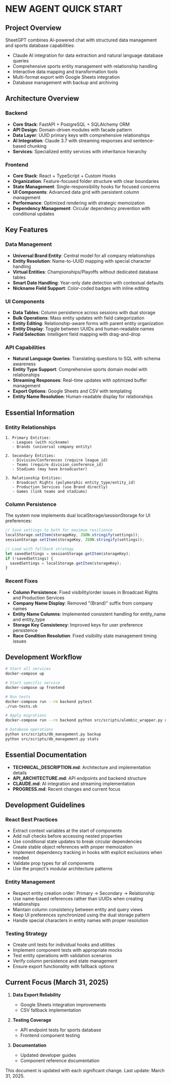# NEW AGENT QUICK START

## Project Overview

SheetGPT combines AI-powered chat with structured data management and sports database capabilities:

- Claude AI integration for data extraction and natural language database queries
- Comprehensive sports entity management with relationship handling
- Interactive data mapping and transformation tools
- Multi-format export with Google Sheets integration
- Database management with backup and archiving

## Architecture Overview

### Backend

- **Core Stack**: FastAPI + PostgreSQL + SQLAlchemy ORM
- **API Design**: Domain-driven modules with facade pattern
- **Data Layer**: UUID primary keys with comprehensive relationships
- **AI Integration**: Claude 3.7 with streaming responses and sentence-based chunking
- **Services**: Specialized entity services with inheritance hierarchy

### Frontend

- **Core Stack**: React + TypeScript + Custom Hooks
- **Organization**: Feature-focused folder structure with clear boundaries
- **State Management**: Single-responsibility hooks for focused concerns
- **UI Components**: Advanced data grid with persistent column management
- **Performance**: Optimized rendering with strategic memoization
- **Dependency Management**: Circular dependency prevention with conditional updates

## Key Features

### Data Management

- **Universal Brand Entity**: Central model for all company relationships
- **Entity Resolution**: Name-to-UUID mapping with special character handling
- **Virtual Entities**: Championships/Playoffs without dedicated database tables
- **Smart Date Handling**: Year-only date detection with contextual defaults
- **Nickname Field Support**: Color-coded badges with inline editing

### UI Components

- **Data Tables**: Column persistence across sessions with dual storage
- **Bulk Operations**: Mass entity updates with field categorization
- **Entity Editing**: Relationship-aware forms with parent entity organization
- **Entity Display**: Toggle between UUIDs and human-readable names
- **Field Selection**: Intelligent field mapping with drag-and-drop

### API Capabilities

- **Natural Language Queries**: Translating questions to SQL with schema awareness
- **Entity Type Support**: Comprehensive sports domain model with relationships
- **Streaming Responses**: Real-time updates with optimized buffer management
- **Export Options**: Google Sheets and CSV with templating
- **Entity Name Resolution**: Human-readable display for relationships

## Essential Information

### Entity Relationships

```
1. Primary Entities:
   - Leagues (with nickname)
   - Brands (universal company entity)

2. Secondary Entities:
   - Division/Conferences (require league_id)
   - Teams (require division_conference_id)
   - Stadiums (may have broadcaster)

3. Relationship Entities:
   - Broadcast Rights (polymorphic entity_type/entity_id)
   - Production Services (use Brand directly)
   - Games (link teams and stadiums)
```

### Column Persistence

The system now implements dual localStorage/sessionStorage for UI preferences:

```javascript
// Save settings to both for maximum resilience
localStorage.setItem(storageKey, JSON.stringify(settings));
sessionStorage.setItem(storageKey, JSON.stringify(settings));

// Load with fallback strategy
let savedSettings = sessionStorage.getItem(storageKey);
if (!savedSettings) {
  savedSettings = localStorage.getItem(storageKey);
}
```

### Recent Fixes

- **Column Persistence**: Fixed visibility/order issues in Broadcast Rights and Production Services
- **Company Name Display**: Removed "(Brand)" suffix from company names
- **Entity Name Columns**: Implemented consistent handling for entity_name and entity_type
- **Storage Key Consistency**: Improved keys for user preference persistence
- **Race Condition Resolution**: Fixed visibility state management timing issues

## Development Workflow

```bash
# Start all services
docker-compose up

# Start specific service
docker-compose up frontend

# Run tests
docker-compose run --rm backend pytest
./run-tests.sh

# Apply migrations
docker-compose run --rm backend python src/scripts/alembic_wrapper.py upgrade

# Database operations
python src/scripts/db_management.py backup
python src/scripts/db_management.py stats
```

## Essential Documentation

- **TECHNICAL_DESCRIPTION.md**: Architecture and implementation details
- **API_ARCHITECTURE.md**: API endpoints and backend structure
- **CLAUDE.md**: AI integration and streaming implementation
- **PROGRESS.md**: Recent changes and current focus

## Development Guidelines

### React Best Practices

- Extract context variables at the start of components
- Add null checks before accessing nested properties
- Use conditional state updates to break circular dependencies
- Create stable object references with proper memoization
- Implement dependency tracking in hooks with explicit exclusions when needed
- Validate prop types for all components
- Use the project's modular architecture patterns

### Entity Management

- Respect entity creation order: Primary → Secondary → Relationship
- Use name-based references rather than UUIDs when creating relationships
- Maintain column consistency between entity and query views
- Keep UI preferences synchronized using the dual storage pattern
- Handle special characters in entity names with proper resolution

### Testing Strategy

- Create unit tests for individual hooks and utilities
- Implement component tests with appropriate mocks
- Test entity operations with validation scenarios
- Verify column persistence and state management
- Ensure export functionality with fallback options

## Current Focus (March 31, 2025)

1. **Data Export Reliability**
   - Google Sheets integration improvements
   - CSV fallback implementation

2. **Testing Coverage**
   - API endpoint tests for sports database
   - Frontend component testing

3. **Documentation**
   - Updated developer guides
   - Component reference documentation

This document is updated with each significant change. Last update: March 31, 2025.